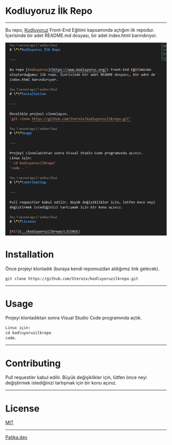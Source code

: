 # Kodluyoruz İlk Repo

---

Bu repo, [Kodluyoruz](www.kodluyoruz.org) Front-End Eğitimi kapsamında açtığım ilk repodur. İçerisinde bir adet README.md dosyası, bir adet index.html barındırıyor.

![Proje Fotoğrafı](./2022-09-13_22h48_42.png)

# Installation

Önce projeyi klonladık (buraya kendi repomuzdan aldığımız link gelecek).

```
git clone https://github.com/Steroix/kodluyoruzilkrepo.git
```

---

# Usage

Projeyi klonladıktan sonra Visual Studio Code programında açtık.

```
Linux için:
cd kodluyoruzilkrepo
code.
```

---

# Contributing

Pull requestler kabul edilir. Büyük değişiklikler için, lütfen önce neyi değiştirmek istediğinizi tartışmak için bir konu açınız.

---

# License

[MIT](./LICENSE)

---

[Patika.dev](https://www.patika.dev/tr)
